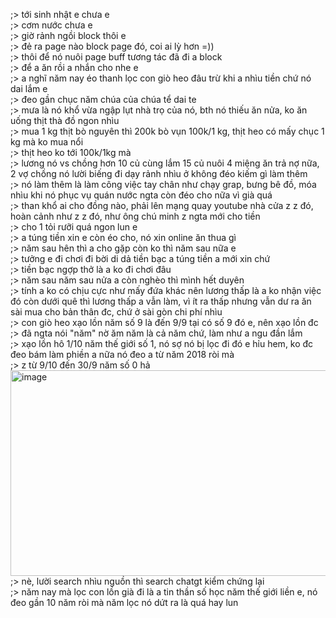 ;> tới sinh nhật e chưa e<br>
;> cơm nước chưa e<br>
;> giờ rảnh ngồi block thôi e<br>
;> đẻ ra page nào block page đó, coi ai lỳ hơn =))<br>
;> thôi để nó nuôi page buff tương tác đã đi a block<br>
;> để a ăn rồi a nhắn cho nhe e<br>
;> a nghĩ năm nay éo thanh lọc con giò heo đâu trừ khi a nhìu tiền chứ nó dai lắm e<br>
;> đeo gần chục năm chúa của chúa tể dai te<br>
;> mưa là nó khổ vừa ngập lụt nhà trọ của nó, bth nó thiếu ăn nửa, ko ăn uống thịt thà đồ ngon nhìu <br>
;> mua 1 kg thịt bò nguyên thì 200k bò vụn 100k/1 kg, thịt heo có mấy chục 1 kg mà ko mua nổi<br>
;> thịt heo ko tới 100k/1kg mà<br>
;> lương nó vs chồng hơn 10 củ cùng lắm 15 củ nuôi 4 miệng ăn trả nợ nữa, 2 vợ chồng nó lười biếng đi dạy rảnh nhìu ở không đéo kiếm gì làm thêm<br>
;> nó làm thêm là làm công việc tay chân như chạy grap, bưng bê đồ, móa nhìu khi nó phục vụ quán nước ngta còn đéo cho nữa vì già quá<br>
;> than khổ ai cho đồng nào, phải lên mạng quay youtube nhà cửa z z đó, hoàn cảnh như z z đó, như ông chú minh z ngta mới cho tiền<br>
;> cho 1 tỏi rưỡi quá ngon lun e<br>
;> a túng tiền xin e còn éo cho, nó xin online ăn thua gì<br>
;> năm sau hên thì a cho gặp còn ko thì năm sau nữa e<br>
;> tưởng e đi chơi đi bời di dả tiền bạc a túng tiền a mới xin chứ<br>
;> tiền bạc ngợp thở là a ko đi chơi đâu<br>
;> năm sau năm sau nửa a còn nghèo thì mình hết duyên<br>
;> tính a ko có chịu cực như mấy đứa khác nên lương thấp là a ko nhận việc đó còn dưới quê thì lương thấp a vẫn làm, vì ít ra thấp nhưng vẫn dư ra ăn sài mua cho bản thân đc, chứ ở sài gòn chi phí nhìu<br>
;> con giò heo xạo lồn năm số 9 là đến 9/9 tại có số 9 đó e, nên xạo lồn đc<br>
;> đã ngta nói "năm" nờ ăm năm là cả năm chứ, làm như a ngu đần lắm<br>
;> xạo lồn hô 1/10 năm thế giới số 1, nó sợ nó bị lọc đi đó e hỉu hem, ko đc đeo bám làm phiền a nữa nó đeo a từ năm 2018 ròi mà<br>
;> z từ 9/10 đến 30/9 năm số 0 hả<br>
<img width="1118" height="329" alt="image" src="https://github.com/user-attachments/assets/e83b5301-18ea-4817-8dd2-c0e2213a3521" /><br>
;> nè, lười search nhìu nguồn thì search chatgt kiểm chứng lại <br>
;> năm nay mà lọc con lồn già đi là a tin thần số học năm thế giới liền e, nó đeo gần 10 năm ròi mà năm lọc nó dứt ra là quá hay lun

